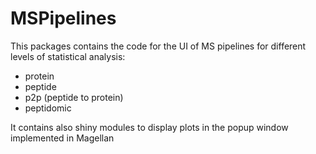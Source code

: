 # MSPipelines

This packages contains the code for the UI of MS pipelines for different levels of statistical analysis:

* protein
* peptide
* p2p (peptide to protein)
* peptidomic


It contains also shiny modules to display plots in the popup window implemented in Magellan

